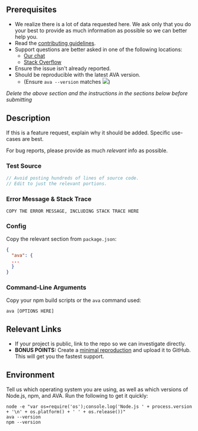 <!-- CLICK "Preview" FOR INSTRUCTIONS IN A MORE READABLE FORMAT -->

## Prerequisites

- We realize there is a lot of data requested here. We ask only that you do your best to provide as much information as possible so we can better help you.
- Read the [contributing guidelines](https://github.com/avajs/ava/blob/master/contributing.md).
- Support questions are better asked in one of the following locations:
	- [Our chat](https://spectrum.chat/ava)
	- [Stack Overflow](https://stackoverflow.com/questions/tagged/ava)
- Ensure the issue isn't already reported.
- Should be reproducible with the latest AVA version.
	- (Ensure `ava --version` matches ![](https://img.shields.io/npm/v/ava.svg))

*Delete the above section and the instructions in the sections below before submitting*


## Description

If this is a feature request, explain why it should be added. Specific use-cases are best.

For bug reports, please provide as much *relevant* info as possible.

### Test Source

```js
// Avoid posting hundreds of lines of source code.
// Edit to just the relevant portions.
```

### Error Message & Stack Trace

```
COPY THE ERROR MESSAGE, INCLUDING STACK TRACE HERE
```

### Config

Copy the relevant section from `package.json`:

```json
{
  "ava": {
  ...
  }
}
```

### Command-Line Arguments

Copy your npm build scripts or the `ava` command used:

```
ava [OPTIONS HERE]
```


## Relevant Links

- If your project is public, link to the repo so we can investigate directly.
- **BONUS POINTS:** Create a [minimal reproduction](http://stackoverflow.com/help/mcve) and upload it to GitHub. This will get you the fastest support.


## Environment

Tell us which operating system you are using, as well as which versions of Node.js, npm, and AVA. Run the following to get it quickly:

```
node -e "var os=require('os');console.log('Node.js ' + process.version + '\n' + os.platform() + ' ' + os.release())"
ava --version
npm --version
```